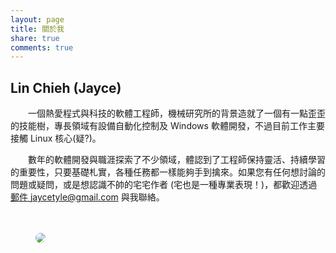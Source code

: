 ```yaml
---
layout: page
title: 關於我
share: true
comments: true
---
```



## Lin Chieh (Jayce)

　　一個熱愛程式與科技的軟體工程師，機械研究所的背景造就了一個有一點歪歪的技能樹，專長領域有設備自動化控制及 Windows 軟體開發，不過目前工作主要接觸 Linux 核心(疑?)。

　　數年的軟體開發與職涯探索了不少領域，體認到了工程師保持靈活、持續學習的重要性，只要基礎札實，各種任務都一樣能夠手到擒來。如果您有任何想討論的問題或疑問，或是想認識不帥的宅宅作者 (宅也是一種專業表現！)，都歡迎透過[郵件 jaycetyle@gmail.com](mailto:jaycetyle@gmail.com) 與我聯絡。

　　

<figure class="half center">
	<img src="{{site.url}}/{{site.owner.avatar}}" style="border-radius:100%">
</figure>